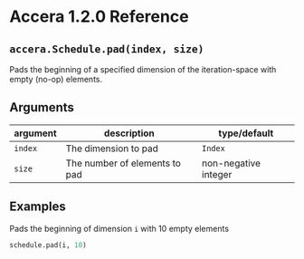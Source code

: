 [//]: # (Project: Accera)
[//]: # (Version: 1.2.0)

# Accera 1.2.0 Reference

## `accera.Schedule.pad(index, size)`
Pads the beginning of a specified dimension of the iteration-space with empty (no-op) elements.

## Arguments
argument | description | type/default
--- | --- | ---
`index` | The dimension to pad | `Index`
`size` | The number of elements to pad | non-negative integer

## Examples

Pads the beginning of dimension `i` with 10 empty elements

```python
schedule.pad(i, 10)
```

<div style="page-break-after: always;"></div>
